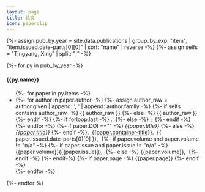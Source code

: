 ```yaml
---
layout: page
title: 论文
icon: paperclip
---
```


<!-- This page provides the sidebar links for mobile, where the sidebar is hidden -->
<!-- after group_by or group_by_exp, item.name indicates the key and item.items indicates the group content -->
{%- assign pub_by_year = site.data.publications | group_by_exp: "item", "item.issued.date-parts[0][0]" | sort: "name" | reverse -%}
{%- assign selfs = "Tingyang, Xing" | split: ";" -%}

<!-- print bibliography -->
{%- for py in pub_by_year -%}
  <h4>{{py.name}}</h4>
  <ul>
  {%- for paper in py.items -%}
      <li>
      <!-- print authors -->
      {%- for author in paper.author -%}
        <!-- join author -->
        {%- assign author_raw = author.given | append: ', ' | append: author.family -%}
        {%- if selfs contains author_raw -%}
          <span class="author">{{ author_raw }}</span>
        {%- else -%}
          <span class="others">{{ author_raw }}</span>
        {%- endif -%}
        <!-- check if the last author -->
        {%- if forloop.last -%}
        .&nbsp;
        {%- else -%}
        ;&nbsp;
        {%- endif -%}
      {%- endfor -%}
      <!-- print title -->
      {%- if paper.DOI =="" -%}
        <i>{{paper.title}}</i>
      {%- else -%}
        <a href="https://doi.org/{{ paper.DOI }}" target="_blank"><i>{{paper.title}}</i></a>
      {%- endif -%}.&nbsp;
      <!-- title -->
      <a href="https://www.ablesci.com/journal/index?keywords={{paper.container-title}}">{{paper.container-title}}</a>.&nbsp;
      <!-- date -->
      {{ paper.issued.date-parts[0][0] }},&nbsp;
      <!-- volum and issue -->
      {%- if paper.volume and paper.volume != "n/a" -%}
        {%- if paper.issue and paper.issue != "n/a" -%}
          {{paper.volume}}({{paper.issue}}),&nbsp;
        {%- else -%}
          {{paper.volume}},&nbsp;
        {%- endif -%}
      {%- endif-%}
      <!-- pages -->
      {%- if paper.page -%}
        {{paper.page}}
      {%- endif -%}
    </li>
  {%- endfor -%}
  </ul>
{%- endfor %}
